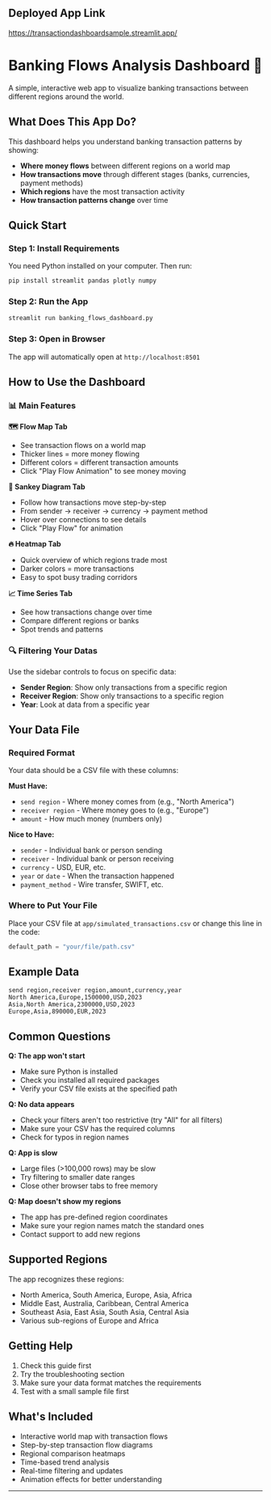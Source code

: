 
## Deployed App Link

https://transactiondashboardsample.streamlit.app/

# Banking Flows Analysis Dashboard 🏦

A simple, interactive web app to visualize banking transactions between different regions around the world.

## What Does This App Do?

This dashboard helps you understand banking transaction patterns by showing:
- **Where money flows** between different regions on a world map
- **How transactions move** through different stages (banks, currencies, payment methods)
- **Which regions** have the most transaction activity
- **How transaction patterns change** over time

## Quick Start

### Step 1: Install Requirements
You need Python installed on your computer. Then run:
```bash
pip install streamlit pandas plotly numpy
```

### Step 2: Run the App
```bash
streamlit run banking_flows_dashboard.py
```

### Step 3: Open in Browser
The app will automatically open at `http://localhost:8501`

## How to Use the Dashboard

### 📊 Main Features

**🗺️ Flow Map Tab**
- See transaction flows on a world map
- Thicker lines = more money flowing
- Different colors = different transaction amounts
- Click "Play Flow Animation" to see money moving

**🔄 Sankey Diagram Tab**
- Follow how transactions move step-by-step
- From sender → receiver → currency → payment method
- Hover over connections to see details
- Click "Play Flow" for animation

**🔥 Heatmap Tab**
- Quick overview of which regions trade most
- Darker colors = more transactions
- Easy to spot busy trading corridors

**📈 Time Series Tab**
- See how transactions change over time
- Compare different regions or banks
- Spot trends and patterns

### 🔍 Filtering Your Datas

Use the sidebar controls to focus on specific data:
- **Sender Region**: Show only transactions from a specific region
- **Receiver Region**: Show only transactions to a specific region  
- **Year**: Look at data from a specific year

## Your Data File

### Required Format
Your data should be a CSV file with these columns:

**Must Have:**
- `send region` - Where money comes from (e.g., "North America")
- `receiver region` - Where money goes to (e.g., "Europe")
- `amount` - How much money (numbers only)

**Nice to Have:**
- `sender` - Individual bank or person sending
- `receiver` - Individual bank or person receiving
- `currency` - USD, EUR, etc.
- `year` or `date` - When the transaction happened
- `payment_method` - Wire transfer, SWIFT, etc.

### Where to Put Your File
Place your CSV file at `app/simulated_transactions.csv` or change this line in the code:
```python
default_path = "your/file/path.csv"
```

## Example Data
```csv
send region,receiver region,amount,currency,year
North America,Europe,1500000,USD,2023
Asia,North America,2300000,USD,2023
Europe,Asia,890000,EUR,2023
```

## Common Questions

**Q: The app won't start**
- Make sure Python is installed
- Check you installed all required packages
- Verify your CSV file exists at the specified path

**Q: No data appears**
- Check your filters aren't too restrictive (try "All" for all filters)
- Make sure your CSV has the required columns
- Check for typos in region names

**Q: App is slow**
- Large files (>100,000 rows) may be slow
- Try filtering to smaller date ranges
- Close other browser tabs to free memory

**Q: Map doesn't show my regions**
- The app has pre-defined region coordinates
- Make sure your region names match the standard ones
- Contact support to add new regions

## Supported Regions

The app recognizes these regions:
- North America, South America, Europe, Asia, Africa
- Middle East, Australia, Caribbean, Central America
- Southeast Asia, East Asia, South Asia, Central Asia
- Various sub-regions of Europe and Africa

## Getting Help

1. Check this guide first
2. Try the troubleshooting section
3. Make sure your data format matches the requirements
4. Test with a small sample file first

## What's Included

- Interactive world map with transaction flows
- Step-by-step transaction flow diagrams
- Regional comparison heatmaps  
- Time-based trend analysis
- Real-time filtering and updates
- Animation effects for better understanding

---

